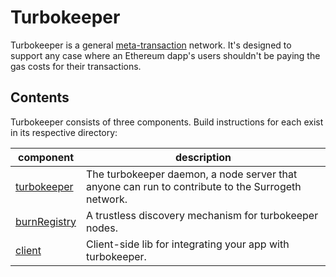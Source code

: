 # Turbokeeper

Turbokeeper is a general [meta-transaction](https://medium.com/@austin_48503/ethereum-meta-transactions-90ccf0859e84)
network. It's designed to support any case where an Ethereum dapp's users shouldn't be paying the gas costs for their transactions.

## Contents

Turbokeeper consists of three components. Build instructions for each exist in its respective directory:

| component                                                                        | description                                                                                       |
| -------------------------------------------------------------------------------- | ------------------------------------------------------------------------------------------------- |
| [turbokeeper](https://github.com/sambacha/turbokeeper/tree/master/turbokeeperhd) | The turbokeeper daemon, a node server that anyone can run to contribute to the Surrogeth network. |
| [burnRegistry](https://github.com/sambacha/turbokeeper/tree/master/burnRegistry) | A trustless discovery mechanism for turbokeeper nodes.                                            |
| [client](https://github.com/sambacha/turbokeeper/tree/master/client)             | Client-side lib for integrating your app with turbokeeper.                                        |
